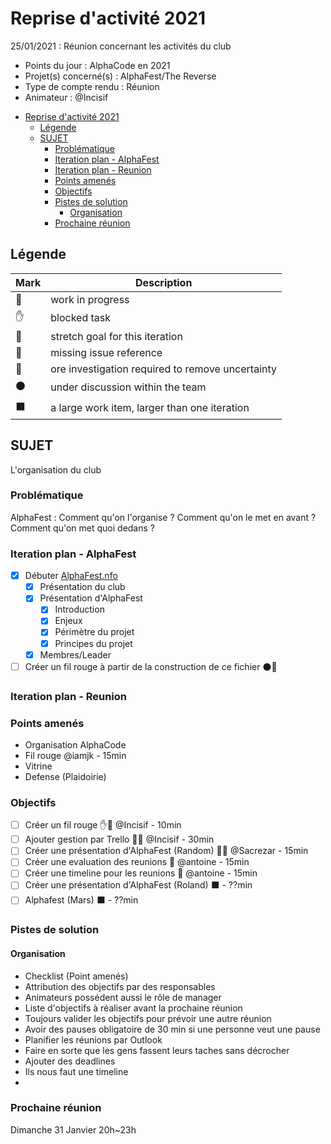 # Reprise d'activité 2021

25/01/2021 : Réunion concernant les activités du club

* Points du jour        : AlphaCode en 2021
* Projet(s) concerné(s) : AlphaFest/The Reverse 
* Type de compte rendu  : Réunion
* Animateur             : @Incisif 

- [Reprise d'activité 2021](#reprise-dactivité-2021)
  - [Légende](#légende)
  - [SUJET](#sujet)
    - [Problématique](#problématique)
    - [Iteration plan - AlphaFest](#iteration-plan---alphafest)
    - [Iteration plan - Reunion](#iteration-plan---reunion)
    - [Points amenés](#points-amenés)
    - [Objectifs](#objectifs)
    - [Pistes de solution](#pistes-de-solution)
      - [Organisation](#organisation)
    - [Prochaine réunion](#prochaine-réunion)

## Légende

Mark   | Description
------ | ------
🏃     | work in progress
✋     | blocked task
💪     | stretch goal for this iteration
🔴     | missing issue reference
🔵     | ore investigation required to remove uncertainty
⚫     | under discussion within the team
⬛     | a large work item, larger than one iteration

## SUJET

L'organisation du club

### Problématique

AlphaFest : Comment qu'on l'organise ? Comment qu'on le met en avant ? Comment qu'on met quoi dedans ?

### Iteration plan - AlphaFest

- [X] Débuter [AlphaFest.nfo](https://github.com/AlphaCodeCorp/Opus-Magnum/blob/master/AlphaFest/AlphaFest.nfo)
  - [X] Présentation du club
  - [X] Présentation d'AlphaFest
    - [X] Introduction
    - [X] Enjeux
    - [X] Périmètre du projet
    - [X] Principes du projet 
  - [X] Membres/Leader
- [ ] Créer un fil rouge à partir de la construction de ce fichier ⚫🏃

### Iteration plan - Reunion

### Points amenés

- Organisation AlphaCode
- Fil rouge @iamjk - 15min
- Vitrine 
- Defense (Plaidoirie) 

### Objectifs 
- [ ] Créer un fil rouge ✋🏃 @Incisif - 10min
- [ ] Ajouter gestion par Trello 💪🏃 @Incisif - 30min
- [ ] Créer une présentation d'AlphaFest (Random) 💪🏃 @Sacrezar - 15min
- [ ] Créer une evaluation des reunions 💪 @antoine - 15min
- [ ] Créer une timeline pour les reunions 💪 @antoine - 15min
- [ ] Créer une présentation d'AlphaFest (Roland) ⬛ - ??min
- [ ] Alphafest (Mars) ⬛ - ??min

### Pistes de solution

  #### Organisation
  - Checklist (Point amenés)
  - Attribution des objectifs par des responsables
  - Animateurs possédent aussi le rôle de manager
  - Liste d'objectifs à réaliser avant la prochaine réunion
  - Toujours valider les objectifs pour prévoir une autre réunion
  - Avoir des pauses obligatoire de 30 min si une personne veut une pause
  - Planifier les réunions par Outlook
  - Faire en sorte que les gens fassent leurs taches sans décrocher
  - Ajouter des deadlines
  - Ils nous faut une timeline
  - 

### Prochaine réunion

Dimanche 31 Janvier 20h~23h
